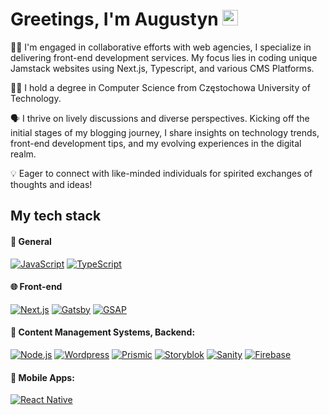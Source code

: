 #  Greetings, I'm Augustyn <img src="https://media.giphy.com/media/hvRJCLFzcasrR4ia7z/giphy.gif" width="25px" height="25px">

👨‍💻 I'm engaged in collaborative efforts with web agencies, I specialize in delivering front-end development services. My focus lies in coding unique Jamstack websites using Next.js, Typescript, and various CMS Platforms.

🧑‍🎓 I hold a degree in Computer Science from Częstochowa University of Technology.

🗣️ I thrive on lively discussions and diverse perspectives. Kicking off the initial stages of my blogging journey, I share insights on technology trends, front-end development tips, and my evolving experiences in the digital realm. 

💡 Eager to connect with like-minded individuals for spirited exchanges of thoughts and ideas!

## My tech stack

#### 🔧 General
[![JavaScript](https://img.shields.io/badge/-JavaScript-F7DF1E?style=flat-square&logo=javascript&logoColor=white)](https://www.javascript.com/)
[![TypeScript](https://img.shields.io/badge/-TypeScript-007ACC?style=flat-square&logo=typescript&logoColor=white)](https://www.typescriptlang.org/)
  
#### 🌐 Front-end
[![Next.js](https://img.shields.io/badge/-Next.js-000000?style=flat-square&logo=next.js&logoColor=white)](https://nextjs.org/)
[![Gatsby](https://img.shields.io/badge/Gatsby-663399?logo=gatsby&logoColor=white&style=flat-square)](https://www.gatsbyjs.com/)
[![GSAP](https://img.shields.io/badge/GSAP-88ce04?style=flat-square&logo=gsap&logoColor=white)](https://greensock.com/gsap/)

#### 🚀 Content Management Systems, Backend:
[![Node.js](https://img.shields.io/badge/-Node.js-026e00?style=flat-square&logo=nodedotjs&logoColor=white)](https://www.javascript.com/)
[![Wordpress](https://img.shields.io/badge/Wordpress-21759B?&logo=wordpress&logoColor=white&style=flat-square)](https://wordpress.org/)
[![Prismic](https://img.shields.io/badge/Prismic-000000?&logo=prismic&logoColor=white&style=flat-square)](https://prismic.io/)
[![Storyblok](https://img.shields.io/badge/Storyblok-00b3b0?&logo=storyblok&logoColor=white&style=flat-square)](https://www.storyblok.com/)
[![Sanity](https://img.shields.io/badge/Sanity-f36458?&logo=sanity&logoColor=white&style=flat-square)](https://www.sanity.io/)
[![Firebase](https://img.shields.io/badge/Firebase-ff9f00?&logo=firebase&logoColor=white&style=flat-square)](https://firebase.google.com/)

#### 📱 Mobile Apps:
[![React Native](https://img.shields.io/badge/-React%20Native-45b8d8?style=flat-square&logo=react&logoColor=white)](https://reactnative.dev/)

<img src="https://github-readme-stats.vercel.app/api/top-langs/?username=augustynglowacki&layout=compact&theme=synthwave&langs_count=4#" alt=""/>
<img src="https://user-images.githubusercontent.com/71926817/179848450-0ff57b35-6c23-4754-aa86-5052ab615356.gif" alt=""/>
